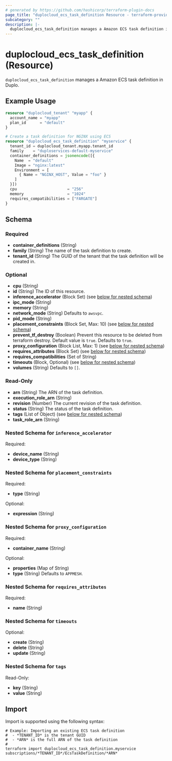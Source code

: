 ```yaml
---
# generated by https://github.com/hashicorp/terraform-plugin-docs
page_title: "duplocloud_ecs_task_definition Resource - terraform-provider-duplocloud"
subcategory: ""
description: |-
  duplocloud_ecs_task_definition manages a Amazon ECS task definition in Duplo.
---
```


# duplocloud_ecs_task_definition (Resource)

`duplocloud_ecs_task_definition` manages a Amazon ECS task definition in Duplo.

## Example Usage

```terraform
resource "duplocloud_tenant" "myapp" {
  account_name = "myapp"
  plan_id      = "default"
}

# Create a task definition for NGINX using ECS
resource "duplocloud_ecs_task_definition" "myservice" {
  tenant_id = duplocloud_tenant.myapp.tenant_id
  family    = "duploservices-default-myservice"
  container_definitions = jsonencode([{
    Name  = "default"
    Image = "nginx:latest"
    Environment = [
      { Name = "NGINX_HOST", Value = "foo" }
    ]
  }])
  cpu                      = "256"
  memory                   = "1024"
  requires_compatibilities = ["FARGATE"]
}
```

<!-- schema generated by tfplugindocs -->
## Schema

### Required

- **container_definitions** (String)
- **family** (String) The name of the task definition to create.
- **tenant_id** (String) The GUID of the tenant that the task definition will be created in.

### Optional

- **cpu** (String)
- **id** (String) The ID of this resource.
- **inference_accelerator** (Block Set) (see [below for nested schema](#nestedblock--inference_accelerator))
- **ipc_mode** (String)
- **memory** (String)
- **network_mode** (String) Defaults to `awsvpc`.
- **pid_mode** (String)
- **placement_constraints** (Block Set, Max: 10) (see [below for nested schema](#nestedblock--placement_constraints))
- **prevent_tf_destroy** (Boolean) Prevent this resource to be deleted from terraform destroy. Default value is `true`. Defaults to `true`.
- **proxy_configuration** (Block List, Max: 1) (see [below for nested schema](#nestedblock--proxy_configuration))
- **requires_attributes** (Block Set) (see [below for nested schema](#nestedblock--requires_attributes))
- **requires_compatibilities** (Set of String)
- **timeouts** (Block, Optional) (see [below for nested schema](#nestedblock--timeouts))
- **volumes** (String) Defaults to `[]`.

### Read-Only

- **arn** (String) The ARN of the task definition.
- **execution_role_arn** (String)
- **revision** (Number) The current revision of the task definition.
- **status** (String) The status of the task definition.
- **tags** (List of Object) (see [below for nested schema](#nestedatt--tags))
- **task_role_arn** (String)

<a id="nestedblock--inference_accelerator"></a>
### Nested Schema for `inference_accelerator`

Required:

- **device_name** (String)
- **device_type** (String)


<a id="nestedblock--placement_constraints"></a>
### Nested Schema for `placement_constraints`

Required:

- **type** (String)

Optional:

- **expression** (String)


<a id="nestedblock--proxy_configuration"></a>
### Nested Schema for `proxy_configuration`

Required:

- **container_name** (String)

Optional:

- **properties** (Map of String)
- **type** (String) Defaults to `APPMESH`.


<a id="nestedblock--requires_attributes"></a>
### Nested Schema for `requires_attributes`

Required:

- **name** (String)


<a id="nestedblock--timeouts"></a>
### Nested Schema for `timeouts`

Optional:

- **create** (String)
- **delete** (String)
- **update** (String)


<a id="nestedatt--tags"></a>
### Nested Schema for `tags`

Read-Only:

- **key** (String)
- **value** (String)

## Import

Import is supported using the following syntax:

```shell
# Example: Importing an existing ECS task definition
#  - *TENANT_ID* is the tenant GUID
#  - *ARN* is the full ARN of the task definition
#
terraform import duplocloud_ecs_task_definition.myservice subscriptions/*TENANT_ID*/EcsTaskDefinition/*ARN*
```
